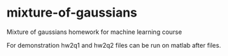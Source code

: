 # mixture-of-gaussians
Mixture of gaussians homework for machine learning course

For demonstration hw2q1 and hw2q2 files can be run on matlab after files.
